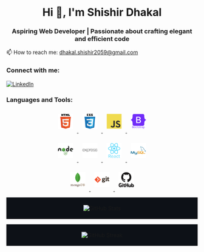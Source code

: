 <h1 align="center">Hi 👋, I'm Shishir Dhakal</h1>
<h3 align="center">Aspiring Web Developer | Passionate about crafting elegant and efficient code</h3>

📫 How to reach me: dhakal.shishir2059@gmail.com

<h3 align="left">Connect with me:</h3>
<p align="left">
  <a href="https://linkedin.com/in/shishir-dhakal-4" target="_blank">
    <img align="center" src="https://raw.githubusercontent.com/rahuldkjain/github-profile-readme-generator/master/src/images/icons/Social/linked-in-alt.svg" alt="LinkedIn" height="30" width="40" />
  </a>
</p>

<h3 align="left">Languages and Tools:</h3>

<p align="center">
  <a href="https://developer.mozilla.org/en-US/docs/Web/HTML" target="_blank" rel="noreferrer"> 
    <img src="https://raw.githubusercontent.com/devicons/devicon/master/icons/html5/html5-original-wordmark.svg" alt="HTML5" width="40" height="40" style="margin: 10px; transition: transform 0.3s, box-shadow 0.3s;"/>
  </a>
  <a href="https://developer.mozilla.org/en-US/docs/Web/CSS" target="_blank" rel="noreferrer"> 
    <img src="https://raw.githubusercontent.com/devicons/devicon/master/icons/css3/css3-original-wordmark.svg" alt="CSS3" width="40" height="40" style="margin: 10px; transition: transform 0.3s, box-shadow 0.3s;"/>
  </a>
  <a href="https://developer.mozilla.org/en-US/docs/Web/JavaScript" target="_blank" rel="noreferrer"> 
    <img src="https://raw.githubusercontent.com/devicons/devicon/master/icons/javascript/javascript-original.svg" alt="JavaScript" width="40" height="40" style="margin: 10px; transition: transform 0.3s, box-shadow 0.3s;"/>
  </a>
  <a href="https://getbootstrap.com" target="_blank" rel="noreferrer"> 
    <img src="https://raw.githubusercontent.com/devicons/devicon/master/icons/bootstrap/bootstrap-plain-wordmark.svg" alt="Bootstrap" width="40" height="40" style="margin: 10px; transition: transform 0.3s, box-shadow 0.3s;"/>
  </a>
</p>
<p align="center">
  <a href="https://nodejs.org" target="_blank" rel="noreferrer"> 
    <img src="https://raw.githubusercontent.com/devicons/devicon/master/icons/nodejs/nodejs-original-wordmark.svg" alt="Node.js" width="40" height="40" style="margin: 10px; transition: transform 0.3s, box-shadow 0.3s;"/>
  </a>
  <a href="https://expressjs.com" target="_blank" rel="noreferrer"> 
    <img src="https://raw.githubusercontent.com/devicons/devicon/master/icons/express/express-original-wordmark.svg" alt="Express.js" width="40" height="40" style="margin: 10px; transition: transform 0.3s, box-shadow 0.3s;"/>
  </a>
  <a href="https://reactjs.org/" target="_blank" rel="noreferrer"> 
    <img src="https://raw.githubusercontent.com/devicons/devicon/master/icons/react/react-original-wordmark.svg" alt="React" width="40" height="40" style="margin: 10px; transition: transform 0.3s, box-shadow 0.3s;"/>
  </a>
  <a href="https://www.mysql.com/" target="_blank" rel="noreferrer"> 
    <img src="https://raw.githubusercontent.com/devicons/devicon/master/icons/mysql/mysql-original-wordmark.svg" alt="MySQL" width="40" height="40" style="margin: 10px; transition: transform 0.3s, box-shadow 0.3s;"/>
  </a>
</p>
<p align="center">
  <a href="https://www.mongodb.com/" target="_blank" rel="noreferrer"> 
    <img src="https://raw.githubusercontent.com/devicons/devicon/master/icons/mongodb/mongodb-original-wordmark.svg" alt="MongoDB" width="40" height="40" style="margin: 10px; transition: transform 0.3s, box-shadow 0.3s;"/>
  </a>
  <a href="https://git-scm.com/" target="_blank" rel="noreferrer"> 
    <img src="https://raw.githubusercontent.com/devicons/devicon/master/icons/git/git-original-wordmark.svg" alt="Git" width="40" height="40" style="margin: 10px; transition: transform 0.3s, box-shadow 0.3s;"/>
  </a>
  <a href="https://github.com/" target="_blank" rel="noreferrer"> 
    <img src="https://raw.githubusercontent.com/devicons/devicon/master/icons/github/github-original-wordmark.svg" alt="GitHub" width="40" height="40" style="margin: 10px; transition: transform 0.3s, box-shadow 0.3s;"/>
  </a>
</p>

<p align="center" style="background-color: #0d1117; padding: 20px;">
  <img src="https://github-readme-stats.vercel.app/api?username=shishir-code365&show_icons=true&locale=en&bg_color=0d1117&text_color=c9d1d9&icon_color=58a6ff&title_color=58a6ff" alt="GitHub Stats" />
</p>

<p align="center" style="background-color: #0d1117; padding: 20px;">
  <img src="https://github-readme-streak-stats.herokuapp.com/?user=shishir-code365&theme=dark" alt="GitHub Streak" />
</p>
